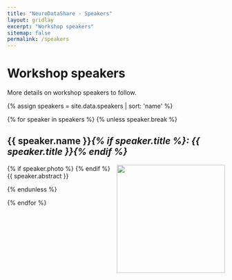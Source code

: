 ```yaml
---
title: "NeuroDataShare - Speakers"
layout: gridlay
excerpt: "Workshop speakers"
sitemap: false
permalink: /speakers
---  
```

# Workshop speakers 

More details on workshop speakers to follow.   

<div class="row">
  {% assign speakers = site.data.speakers | sort: 'name' %}

  {% for speaker in speakers %}
  {% unless speaker.break %}
  <div class="col-sm-12"> 
  <p></p>
  <h2 id="{{ speaker.name }}">
  {{ speaker.name }}<i>{% if speaker.title %}: {{ speaker.title }}{% endif %}</i>
  </h2>
  <p>  
  {% if speaker.photo %}
  <img src="{{ site.url }}{{ site.baseurl }}/images/speakers/{{ speaker.photo }}" style="width: 250px; float: right">
  {% endif %}
  {{ speaker.abstract }}
  </p>
  </div>
  {% endunless %}

  {% endfor %}

</div>
